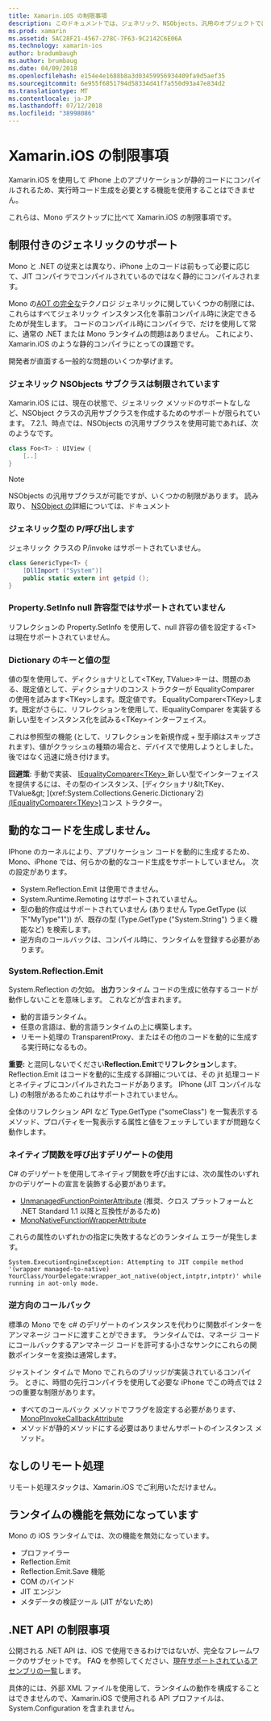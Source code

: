 ```yaml
---
title: Xamarin.iOS の制限事項
description: このドキュメントでは、ジェネリック、NSObjects、汎用のオブジェクトでは、P/invoke などの汎用サブクラスについて説明する Xamarin.iOS の制限事項について説明します。
ms.prod: xamarin
ms.assetid: 5AC28F21-4567-278C-7F63-9C2142C6E06A
ms.technology: xamarin-ios
author: bradumbaugh
ms.author: brumbaug
ms.date: 04/09/2018
ms.openlocfilehash: e154e4e1688b8a3d03459956934409fa9d5aef35
ms.sourcegitcommit: 6e955f6851794d58334d41f7a550d93a47e834d2
ms.translationtype: MT
ms.contentlocale: ja-JP
ms.lasthandoff: 07/12/2018
ms.locfileid: "38998086"
---
```

# <a name="limitations-of-xamarinios"></a>Xamarin.iOS の制限事項

Xamarin.iOS を使用して iPhone 上のアプリケーションが静的コードにコンパイルされるため、実行時コード生成を必要とする機能を使用することはできません。

これらは、Mono デスクトップに比べて Xamarin.iOS の制限事項です。

 <a name="Limited_Generics_Support" />


## <a name="limited-generics-support"></a>制限付きのジェネリックのサポート

Mono と .NET の従来とは異なり、iPhone 上のコードは前もって必要に応じて、JIT コンパイラでコンパイルされているのではなく静的にコンパイルされます。

Mono の[AOT の完全な](http://www.mono-project.com/docs/advanced/aot/#full-aot)テクノロジ ジェネリックに関していくつかの制限には、これらはすべてジェネリック インスタンス化を事前コンパイル時に決定できるためが発生します。 コードのコンパイル時にコンパイラで、だけを使用して常に、通常の .NET または Mono ランタイムの問題はありません。 これにより、Xamarin.iOS のような静的コンパイラにとっての課題です。

開発者が直面する一般的な問題のいくつか挙げます。

 <a name="Generic_Subclasses_of_NSObjects_are_limited" />


### <a name="generic-subclasses-of-nsobjects-are-limited"></a>ジェネリック NSObjects サブクラスは制限されています

Xamarin.iOS には、現在の状態で、ジェネリック メソッドのサポートなしなど、NSObject クラスの汎用サブクラスを作成するためのサポートが限られています。 7.2.1、時点では、NSObjects の汎用サブクラスを使用可能であれば、次のようなです。

```csharp
class Foo<T> : UIView {
    [..]
}
```

> [!NOTE]
> NSObjects の汎用サブクラスが可能ですが、いくつかの制限があります。 読み取り、 [NSObject の](~/ios/internals/api-design/nsobject-generics.md)詳細については、ドキュメント



### <a name="pinvokes-in-generic-types"></a>ジェネリック型の P/呼び出します

ジェネリック クラスの P/invoke はサポートされていません。

```csharp
class GenericType<T> {
    [DllImport ("System")]
    public static extern int getpid ();
}
```

 <a name="Property.SetInfo_on_a_Nullable_Type_is_not_supported" />


### <a name="propertysetinfo-on-a-nullable-type-is-not-supported"></a>Property.SetInfo null 許容型ではサポートされていません

リフレクションの Property.SetInfo を使用して、null 許容の値を設定する&lt;T&gt;は現在サポートされていません。

 <a name="Value_types_as_Dictionary_Keys" />


### <a name="value-types-as-dictionary-keys"></a>Dictionary のキーと値の型

値の型を使用して、ディクショナリとして&lt;TKey, TValue&gt;キーは、問題のある、既定値として、ディクショナリのコンス トラクターが EqualityComparer の使用を試みます&lt;TKey&gt;します。既定値です。 EqualityComparer&lt;TKey&gt;します。既定がさらに、リフレクションを使用して、IEqualityComparer を実装する新しい型をインスタンス化を試みる&lt;TKey&gt;インターフェイス。

これは参照型の機能 (として、リフレクションを新規作成 + 型手順はスキップされます)、値がクラッシュの種類の場合と、デバイスで使用しようとしました。 後ではなく迅速に焼き付けます。

 **回避策**: 手動で実装、 [IEqualityComparer&lt;TKey&gt; ](xref:System.Collections.Generic.IEqualityComparer`1)新しい型でインターフェイスを提供するには、その型のインスタンス、[ディクショナリ&lt;TKey、TValue&gt; ](xref:System.Collections.Generic.Dictionary`2) [(IEqualityComparer&lt;TKey&gt;)](xref:System.Collections.Generic.IEqualityComparer`1)コンス トラクター。


 <a name="No_Dynamic_Code_Generation" />


## <a name="no-dynamic-code-generation"></a>動的なコードを生成しません。

IPhone のカーネルにより、アプリケーション コードを動的に生成するため、Mono、iPhone では、何らかの動的なコード生成をサポートしていません。 次の設定があります。

-  System.Reflection.Emit は使用できません。
-  System.Runtime.Remoting はサポートされていません。
-  型の動的作成はサポートされていません (ありません Type.GetType (以下"MyType"1")) が、既存の型 (Type.GetType ("System.String") うまく機能など) を検索します。 
-  逆方向のコールバックは、コンパイル時に、ランタイムを登録する必要があります。


 
 <a name="System.Reflection.Emit" />


### <a name="systemreflectionemit"></a>System.Reflection.Emit

System.Reflection の欠如。 **出力**ランタイム コードの生成に依存するコードが動作しないことを意味します。 これなどが含まれます。

-  動的言語ランタイム。
-  任意の言語は、動的言語ランタイムの上に構築します。
-  リモート処理の TransparentProxy、またはその他のコードを動的に生成する実行時になるもの。 


 **重要:** と混同しないでください**Reflection.Emit**で**リフレクション**します。 Reflection.Emit はコードを動的に生成する詳細については、その jit 処理コードとネイティブにコンパイルされたコードがあります。 IPhone (JIT コンパイルなし) の制限があるためこれはサポートされていません。

全体のリフレクション API など Type.GetType ("someClass") を一覧表示するメソッド、プロパティを一覧表示する属性と値をフェッチしていますが問題なく動作します。

### <a name="using-delegates-to-call-native-functions"></a>ネイティブ関数を呼び出すデリゲートの使用

C# のデリゲートを使用してネイティブ関数を呼び出すには、次の属性のいずれかのデリゲートの宣言を装飾する必要があります。

- [UnmanagedFunctionPointerAttribute](xref:System.Runtime.InteropServices.UnmanagedFunctionPointerAttribute) (推奨、クロス プラットフォームと .NET Standard 1.1 以降と互換性があるため)
- [MonoNativeFunctionWrapperAttribute](https://developer.xamarin.com/api/type/ObjCRuntime.MonoNativeFunctionWrapperAttribute)

これらの属性のいずれかの指定に失敗するなどのランタイム エラーが発生します。

```
System.ExecutionEngineException: Attempting to JIT compile method '(wrapper managed-to-native) YourClass/YourDelegate:wrapper_aot_native(object,intptr,intptr)' while running in aot-only mode.
```
 
 <a name="Reverse_Callbacks" />


### <a name="reverse-callbacks"></a>逆方向のコールバック

標準の Mono でを c# のデリゲートのインスタンスを代わりに関数ポインターをアンマネージ コードに渡すことができます。 ランタイムでは、マネージ コードにコールバックするアンマネージ コードを許可する小さなサンクにこれらの関数ポインターを変換は通常します。

ジャストイン タイムで Mono でこれらのブリッジが実装されているコンパイラ。 ときに、時間の先行コンパイラを使用して必要な iPhone でこの時点では 2 つの重要な制限があります。

-  すべてのコールバック メソッドでフラグを設定する必要があります、 [MonoPInvokeCallbackAttribute](https://developer.xamarin.com/api/type/ObjCRuntime.MonoPInvokeCallbackAttribute) 
-  メソッドが静的メソッドにする必要はありませんサポートのインスタンス メソッド。 
 
<a name="No_Remoting" />

## <a name="no-remoting"></a>なしのリモート処理

リモート処理スタックは、Xamarin.iOS でご利用いただけません。


 <a name="Runtime_Disabled_Features" />


## <a name="runtime-disabled-features"></a>ランタイムの機能を無効になっています

Mono の iOS ランタイムでは、次の機能を無効になっています。

-  プロファイラー
-  Reflection.Emit
-  Reflection.Emit.Save 機能
-  COM のバインド
-  JIT エンジン
-  メタデータの検証ツール (JIT がないため)


 <a name=".NET_API_Limitations" />


## <a name="net-api-limitations"></a>.NET API の制限事項

公開される .NET API は、iOS で使用できるわけではないが、完全なフレームワークのサブセットです。 FAQ を参照してください、[現在サポートされているアセンブリの一覧](~/cross-platform/internals/available-assemblies.md)します。



具体的には、外部 XML ファイルを使用して、ランタイムの動作を構成することはできませんので、Xamarin.iOS で使用される API プロファイルは、System.Configuration を含まれません。
